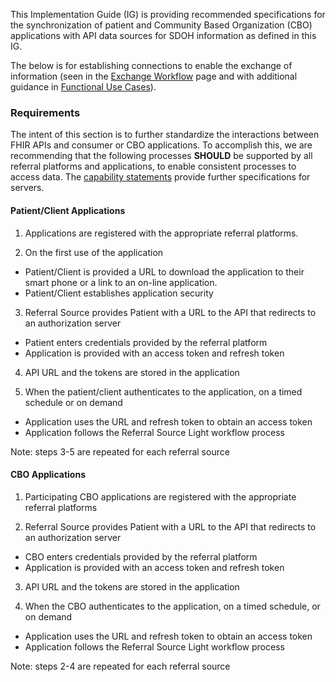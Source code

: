 This Implementation Guide (IG) is providing recommended specifications for the synchronization of patient and Community Based Organization (CBO) applications with API data sources for SDOH information as defined in this IG.

The below is for establishing connections to enable the exchange of information (seen in the [Exchange Workflow](exchange_workflow.html) page and with additional guidance in [Functional Use Cases](functional_use_cases.html)).

### Requirements

The intent of this section is to further standardize the interactions between FHIR APIs and consumer or CBO applications.  To accomplish this, we are recommending that the following processes **SHOULD** be supported by all referral platforms and applications, to enable consistent processes to access data. The [capability statements](artifacts.html#behavior-capability-statements) provide further specifications for servers.

#### Patient/Client Applications

1) Applications are registered with the appropriate referral platforms.

2) On the first use of the application

- Patient/Client is provided a URL to download the application to their smart phone or a link to an on-line application.
- Patient/Client establishes application security

3) Referral Source provides Patient with a URL to the API that redirects to an authorization server

- Patient enters credentials provided by the referral platform
- Application is provided with an access token and refresh token

4) API URL and the tokens are stored in the application

5) When the patient/client authenticates to the application, on a timed schedule or on demand

- Application uses the URL and refresh token to obtain an access token
- Application follows the Referral Source Light workflow process

Note: steps 3-5 are repeated for each referral source

#### CBO Applications

1) Participating CBO applications are registered with the appropriate referral platforms

2) Referral Source provides Patient with a URL to the API that redirects to an authorization server

- CBO enters credentials provided by the referral platform
- Application is provided with an access token and refresh token

3) API URL and the tokens are stored in the application

4) When the CBO authenticates to the application, on a timed schedule, or on demand

- Application uses the URL and refresh token to obtain an access token
- Application follows the Referral Source Light workflow process

Note: steps 2-4 are repeated for each referral source